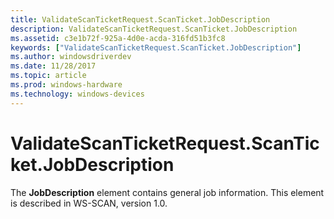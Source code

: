 ```yaml
---
title: ValidateScanTicketRequest.ScanTicket.JobDescription
description: ValidateScanTicketRequest.ScanTicket.JobDescription
ms.assetid: c3e1b72f-925a-4d0e-acda-316fd51b3fc8
keywords: ["ValidateScanTicketRequest.ScanTicket.JobDescription"]
ms.author: windowsdriverdev
ms.date: 11/28/2017
ms.topic: article
ms.prod: windows-hardware
ms.technology: windows-devices
---
```


# ValidateScanTicketRequest.ScanTicket.JobDescription


The **JobDescription** element contains general job information. This element is described in WS-SCAN, version 1.0.

 

 






